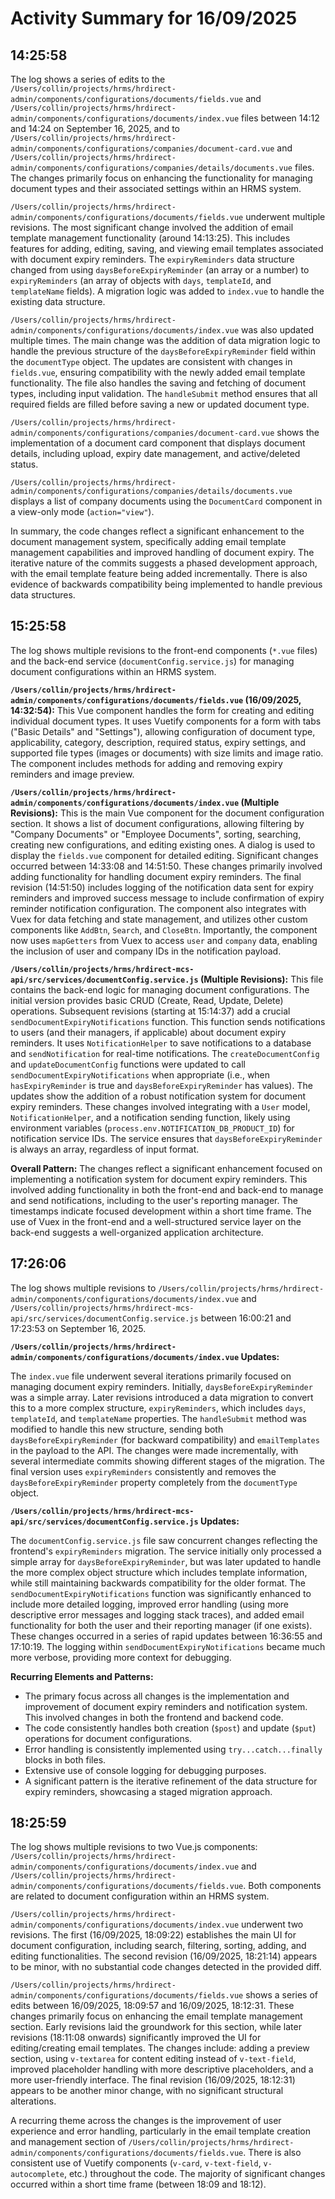 # Activity Summary for 16/09/2025

## 14:25:58
The log shows a series of edits to the `/Users/collin/projects/hrms/hrdirect-admin/components/configurations/documents/fields.vue` and `/Users/collin/projects/hrms/hrdirect-admin/components/configurations/documents/index.vue` files between 14:12 and 14:24 on September 16, 2025, and to `/Users/collin/projects/hrms/hrdirect-admin/components/configurations/companies/document-card.vue` and `/Users/collin/projects/hrms/hrdirect-admin/components/configurations/companies/details/documents.vue` files.  The changes primarily focus on enhancing the functionality for managing document types and their associated settings within an HRMS system.

`/Users/collin/projects/hrms/hrdirect-admin/components/configurations/documents/fields.vue` underwent multiple revisions.  The most significant change involved the addition of email template management functionality (around 14:13:25). This includes features for adding, editing, saving, and viewing email templates associated with document expiry reminders.  The `expiryReminders` data structure changed from using `daysBeforeExpiryReminder` (an array or a number) to `expiryReminders` (an array of objects with `days`, `templateId`, and `templateName` fields).  A migration logic was added to `index.vue` to handle the existing data structure.


`/Users/collin/projects/hrms/hrdirect-admin/components/configurations/documents/index.vue` was also updated multiple times.  The main change was the addition of data migration logic to handle the previous structure of the `daysBeforeExpiryReminder` field within the `documentType` object. The updates are consistent with changes in `fields.vue`, ensuring compatibility with the newly added email template functionality. The file also handles the saving and fetching of document types, including input validation.  The `handleSubmit` method ensures that all required fields are filled before saving a new or updated document type.


`/Users/collin/projects/hrms/hrdirect-admin/components/configurations/companies/document-card.vue` shows the implementation of a document card component that displays document details, including upload, expiry date management, and active/deleted status.

`/Users/collin/projects/hrms/hrdirect-admin/components/configurations/companies/details/documents.vue` displays a list of company documents using the `DocumentCard` component in a view-only mode (`action="view"`).


In summary, the code changes reflect a significant enhancement to the document management system, specifically adding email template management capabilities and improved handling of document expiry.  The iterative nature of the commits suggests a phased development approach, with the email template feature being added incrementally.  There is also evidence of backwards compatibility being implemented to handle previous data structures.


## 15:25:58
The log shows multiple revisions to the front-end components (`*.vue` files) and the back-end service (`documentConfig.service.js`) for managing document configurations within an HRMS system.

**`/Users/collin/projects/hrms/hrdirect-admin/components/configurations/documents/fields.vue` (16/09/2025, 14:32:54):** This Vue component handles the form for creating and editing individual document types.  It uses Vuetify components for a form with tabs ("Basic Details" and "Settings"), allowing configuration of document type, applicability, category, description, required status, expiry settings, and supported file types (images or documents) with size limits and image ratio.  The component includes methods for adding and removing expiry reminders and image preview.

**`/Users/collin/projects/hrms/hrdirect-admin/components/configurations/documents/index.vue` (Multiple Revisions):** This is the main Vue component for the document configuration section.  It shows a list of document configurations, allowing filtering by "Company Documents" or "Employee Documents", sorting, searching, creating new configurations, and editing existing ones. A dialog is used to display the `fields.vue` component for detailed editing. Significant changes occurred between 14:33:08 and 14:51:50.  These changes primarily involved adding functionality for handling document expiry reminders. The final revision (14:51:50) includes logging of the notification data sent for expiry reminders and improved success message to include confirmation of expiry reminder notification configuration.  The component also integrates with Vuex for data fetching and state management, and utilizes other custom components like `AddBtn`, `Search`, and `CloseBtn`.  Importantly, the component now uses `mapGetters` from Vuex to access `user` and `company` data, enabling the inclusion of user and company IDs in the notification payload.


**`/Users/collin/projects/hrms/hrdirect-mcs-api/src/services/documentConfig.service.js` (Multiple Revisions):** This file contains the back-end logic for managing document configurations.  The initial version provides basic CRUD (Create, Read, Update, Delete) operations.  Subsequent revisions (starting at 15:14:37) add a crucial `sendDocumentExpiryNotifications` function. This function sends notifications to users (and their managers, if applicable) about document expiry reminders. It uses `NotificationHelper` to save notifications to a database and `sendNotification` for real-time notifications.  The `createDocumentConfig` and `updateDocumentConfig` functions were updated to call `sendDocumentExpiryNotifications` when appropriate (i.e., when `hasExpiryReminder` is true and `daysBeforeExpiryReminder` has values). The updates show the addition of a robust notification system for document expiry reminders.  These changes involved integrating with a `User` model, `NotificationHelper`, and a notification sending function, likely using environment variables (`process.env.NOTIFICATION_DB_PRODUCT_ID`) for notification service IDs. The service ensures that `daysBeforeExpiryReminder` is always an array, regardless of input format.

**Overall Pattern:** The changes reflect a significant enhancement focused on implementing a notification system for document expiry reminders. This involved adding functionality in both the front-end and back-end to manage and send notifications, including to the user's reporting manager. The timestamps indicate focused development within a short time frame.  The use of Vuex in the front-end and a well-structured service layer on the back-end suggests a well-organized application architecture.


## 17:26:06
The log shows multiple revisions to `/Users/collin/projects/hrms/hrdirect-admin/components/configurations/documents/index.vue` and `/Users/collin/projects/hrms/hrdirect-mcs-api/src/services/documentConfig.service.js` between 16:00:21 and 17:23:53 on September 16, 2025.

**`/Users/collin/projects/hrms/hrdirect-admin/components/configurations/documents/index.vue` Updates:**

The `index.vue` file underwent several iterations primarily focused on managing document expiry reminders.  Initially,  `daysBeforeExpiryReminder` was a simple array.  Later revisions introduced a data migration to convert this to a more complex structure, `expiryReminders`, which includes `days`, `templateId`, and `templateName` properties.  The `handleSubmit` method was modified to handle this new structure, sending both `daysBeforeExpiryReminder` (for backward compatibility) and `emailTemplates` in the payload to the API.  The changes were made incrementally, with several intermediate commits showing different stages of the migration.  The final version uses `expiryReminders` consistently and removes the `daysBeforeExpiryReminder` property completely from the `documentType` object.

**`/Users/collin/projects/hrms/hrdirect-mcs-api/src/services/documentConfig.service.js` Updates:**

The `documentConfig.service.js` file saw concurrent changes reflecting the frontend's `expiryReminders` migration.  The service initially only processed a simple array for `daysBeforeExpiryReminder`, but was later updated to handle the more complex object structure which includes template information, while still maintaining backwards compatibility for the older format.  The `sendDocumentExpiryNotifications` function was significantly enhanced to include more detailed logging, improved error handling (using more descriptive error messages and logging stack traces), and added email functionality for both the user and their reporting manager (if one exists).  These changes occurred in a series of rapid updates between 16:36:55 and 17:10:19.  The logging within `sendDocumentExpiryNotifications` became much more verbose, providing more context for debugging.


**Recurring Elements and Patterns:**

- The primary focus across all changes is the implementation and improvement of document expiry reminders and notification system.  This involved changes in both the frontend and backend code.
- The code consistently handles both creation (`$post`) and update (`$put`) operations for document configurations.
- Error handling is consistently implemented using `try...catch...finally` blocks in both files.
- Extensive use of console logging for debugging purposes.
- A significant pattern is the iterative refinement of the data structure for expiry reminders, showcasing a staged migration approach.


## 18:25:59
The log shows multiple revisions to two Vue.js components: `/Users/collin/projects/hrms/hrdirect-admin/components/configurations/documents/index.vue` and `/Users/collin/projects/hrms/hrdirect-admin/components/configurations/documents/fields.vue`.  Both components are related to document configuration within an HRMS system.

`/Users/collin/projects/hrms/hrdirect-admin/components/configurations/documents/index.vue` underwent two revisions. The first (16/09/2025, 18:09:22) establishes the main UI for document configuration, including search, filtering, sorting, adding, and editing functionalities.  The second revision (16/09/2025, 18:21:14) appears to be minor, with no substantial code changes detected in the provided diff.


`/Users/collin/projects/hrms/hrdirect-admin/components/configurations/documents/fields.vue` shows a series of edits between 16/09/2025, 18:09:57 and 16/09/2025, 18:12:31. These changes primarily focus on enhancing the email template management section.  Early revisions laid the groundwork for this section, while later revisions (18:11:08 onwards) significantly improved the UI for editing/creating email templates.  The changes include: adding a preview section, using `v-textarea` for content editing instead of `v-text-field`, improved placeholder handling with more descriptive placeholders, and a more user-friendly interface.  The final revision (16/09/2025, 18:12:31) appears to be another minor change, with no significant structural alterations.

A recurring theme across the changes is the improvement of user experience and error handling, particularly in the email template creation and management section of `/Users/collin/projects/hrms/hrdirect-admin/components/configurations/documents/fields.vue`.  There is also consistent use of Vuetify components (`v-card`, `v-text-field`, `v-autocomplete`, etc.) throughout the code. The majority of significant changes occurred within a short time frame (between 18:09 and 18:12).

